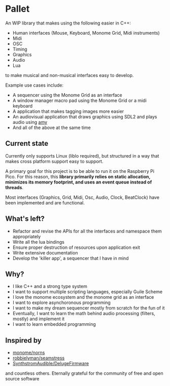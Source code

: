 # Pallet

An WIP library that makes using the following easier in C++:

* Human interfaces (Mouse, Keyboard, Monome Grid, Midi instruments)
* Midi
* OSC
* Timing
* Graphics
* Audio
* Lua

to make musical and non-musical interfaces easy to develop.

Example use cases include:

* A sequencer using the Monome Grid as an interface
* A window manager macro pad using the Monome Grid or a midi keyboard
* A application that makes tagging images more easier
* An audiovisual application that draws graphics using SDL2 and plays audio using [amy](https://github.com/shorepine/amy)
* And all of the above at the same time

## Current state

Currently only supports Linux (liblo required), but structured in a
way that makes cross platform support easy to support.

A primary goal for this project is to be able to run it on the
Raspberry Pi Pico. For this reason, this **library primarily relies on
static allocation, minimizes its memory footprint, and uses an event
queue instead of threads**.

Most interfaces (Graphics, Grid, Midi, Osc, Audio, Clock, BeatClock)
have been implemented and are functional.

## What's left?

* Refactor and revise the APIs for all the interfaces and namespace them appropriately
* Write all the lua bindings
* Ensure proper destruction of resources upon application exit 
* Write extensive documentation
* Develop the 'killer app', a sequencer that I have in mind

## Why?

* I like C++ and a strong type system
* I want to support multiple scripting languages, especially Guile Scheme 
* I love the monome ecosystem and the monome grid as an interface
* I want to explore asynchoronous programming
* I want to make my dream sequencer mostly from scratch for the fun of
  it
* Eventually, I want to learn the math behind audio processing
  (filters, mostly) and implement it
* I want to learn embedded programming

## Inspired by

* [monome/norns](https://github.com/monome/norns)
* [robbielyman/seamstress](https://github.com/robbielyman/seamstress)
* [SynthstromAudible/DelugeFirmware](https://github.com/SynthstromAudible/DelugeFirmware)

and countless others. Eternally grateful for the community of free and
open source software

